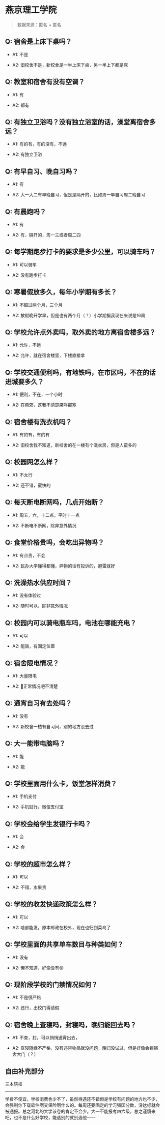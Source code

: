 # 燕京理工学院

> 数据来源：匿名 + 匿名

## Q: 宿舍是上床下桌吗？

- A1: 不是

- A2: 旧校舍不是，新校舍是一半上床下桌，另一半上下都是床

## Q: 教室和宿舍有没有空调？

- A1: 有

- A2: 都有

## Q: 有独立卫浴吗？没有独立浴室的话，澡堂离宿舍多远？

- A1: 有的有，有的没有，不远

- A2: 有独立卫浴

## Q: 有早自习、晚自习吗？

- A1: 有

- A2: 大一大二有早晚自习，但是是隔开的，比如周一早自习周二晚自习

## Q: 有晨跑吗？

- A1: 有

- A2: 有，隔开的，周一三或者周二四

## Q: 每学期跑步打卡的要求是多少公里，可以骑车吗？

- A1: 可以骑车

- A2: 没有跑步打卡

## Q: 寒暑假放多久，每年小学期有多长？

- A1: 不超过两个月，三个月

- A2: 放假晚开学早，但是也有两个月（？）小学期据我现在来说是16周

## Q: 学校允许点外卖吗，取外卖的地方离宿舍楼多远？

- A1: 允许，不远

- A2: 允许，就在宿舍楼里，下楼直接拿

## Q: 学校交通便利吗，有地铁吗，在市区吗，不在的话进城要多久？

- A1: 便利，不在，一个小时

- A2: 在燕郊，这我不清楚果咩那塞

## Q: 宿舍楼有洗衣机吗？

- A1: 有的有，有的有

- A2: 旧校舍我不知道，新校舍的在一楼有个洗衣房，但是人蛮多的

## Q: 校园网怎么样？

- A1: 不太行

- A2: 还不错，蛮快的

## Q: 每天断电断网吗，几点开始断？

- A1: 周五，六，十二点，平时十一点

- A2: 不断电不断网，除非意外情况

## Q: 食堂价格贵吗，会吃出异物吗？

- A1: 有点贵，不会

- A2: 民办大学懂得都懂，异物的话有投诉的，避雷就好

## Q: 洗澡热水供应时间？

- A1: 没有体验过

- A2: 随时可以，除非意外情况

## Q: 校园内可以骑电瓶车吗，电池在哪能充电？

- A1: 可以

- A2: 能骑，有固定位置

## Q: 宿舍限电情况？

- A1: 大量限电

- A2: 🤔正常情况吧不清楚

## Q: 通宵自习有去处吗？

- A1: 没有

- A2: 新校舍一楼有自习间，别的地方没去过

## Q: 大一能带电脑吗？

- A1: 能

- A2: 能

## Q: 学校里面用什么卡，饭堂怎样消费？

- A1: 手机支付

- A2: 手机就行，微信支付宝

## Q: 学校会给学生发银行卡吗？

- A1: 会

- A2: 会

## Q: 学校的超市怎么样？

- A1: 可以

- A2: 不错，水果贵

## Q: 学校的收发快递政策怎么样？

- A1: 可以

- A2: 啥都能发，原本邮政在校外，现在也归到菜鸟了

## Q: 学校里面的共享单车数目与种类如何？

- A1: 没有

- A2: 俺不知道，好像没有😢

## Q: 现阶段学校的门禁情况如何？

- A1: 不是很严格

- A2: 还行，出校门得请假

## Q: 宿舍晚上查寝吗，封寝吗，晚归能回去吗？

- A1: 不查，封，可以悄悄通宵出去，

- A2: 查寝随缘不严格，没有违禁物品就没问题，晚归没试过，但是好像会锁宿舍大门（？）

## 自由补充部分

三本院校

***

学费不便宜，学校消费也少不了，虽然待遇还不错但是学校有问题的地方也不少，会强制你下载软件啊交保险啊什么的。每周还要固定的学习强国分数，没达标就会被通报。总之河北的大学该卷的肯定不会少，大一不能报考四六级，总之谨慎来吧，也不是什么好学校，能选别的就别选他——